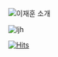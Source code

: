 ![이재훈 소개](https://capsule-render.vercel.app/api?type=rect&height=300&color=gradient&text=jaehunLee%20git)


![ljh](https://github-readme-stats.vercel.app/api?username=jaehunLee-git&show=reviews,discussions_started,discussions_answered,prs_merged,prs_merged_percentage)


[![Hits](https://hits.seeyoufarm.com/api/count/incr/badge.svg?url=https%3A%2F%2Fgithub.com%2Fjaehunleee&count_bg=%2379C83D&title_bg=%23555555&icon=&icon_color=%23E7E7E7&title=hits&edge_flat=false)](https://hits.seeyoufarm.com)